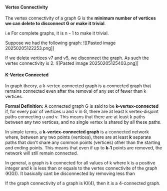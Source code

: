 #### Vertex Connectivity
The vertex connectivity of a graph G is the **minimum number of vertices we can delete to disconnect G or make it trivial**.

i.e For complete graphs, it is n - 1 to make it trivial.

Suppose we had the following graph:
![[Pasted image 20250205122253.png]]

If we delete vertices v7 and v5, we disconnect the graph. As such the vertex connectivity is 2.
![[Pasted image 20250205125403.png]]
#### K-Vertex Connected
In graph theory, a k-vertex-connected graph is a connected graph that remains connected even after the removal of any set of fewer than k vertices. 

**Formal Definition:**
A connected graph G is said to be **k-vertex-connected** if, for every pair of vertices u and v in G, there are at least k vertex-disjoint paths connecting u and v. This means that there are at least k paths between any two vertices, and no single vertex is shared by all these paths.

In simple terms, a **k-vertex-connected graph** is a connected network where, between any two points (vertices), there are at least **k** separate paths that don't share any common points (vertices) other than the starting and ending points. This means that even if up to **k-1** points are removed, the network will still remain connected.



In general, a graph is k connected for all values of k where k is a positive integer and k is less than or equals to the vertex connectivite of the graph (K(G)). It basically cant be disconnected by removing less than


If the graph connectivity of a graph is KI(4), then it is a 4-connected graph. 





